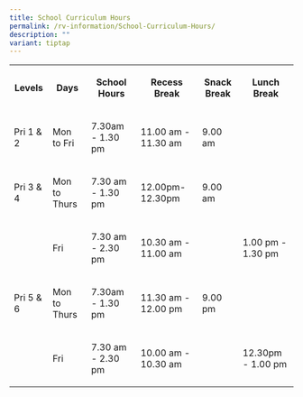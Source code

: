```yaml
---
title: School Curriculum Hours
permalink: /rv-information/School-Curriculum-Hours/
description: ""
variant: tiptap
---
```

<table><tbody><tr><th rowspan="1" colspan="1"><p>Levels</p></th><th rowspan="1" colspan="1"><p>Days</p></th><th rowspan="1" colspan="1"><p>School Hours</p></th><th rowspan="1" colspan="1"><p>Recess Break</p></th><th rowspan="1" colspan="1"><p>Snack Break</p></th><th rowspan="1" colspan="1"><p>Lunch Break</p></th></tr><tr><td rowspan="1" colspan="1"><p>Pri 1 &amp; 2</p></td><td rowspan="1" colspan="1"><p>Mon to Fri</p></td><td rowspan="1" colspan="1"><p>7.30am - 1.30 pm</p></td><td rowspan="1" colspan="1"><p>11.00 am - 11.30 am</p></td><td rowspan="1" colspan="1"><p>9.00 am</p></td><td rowspan="1" colspan="1"><p></p></td></tr><tr><td rowspan="1" colspan="1"><p>Pri 3 &amp; 4</p></td><td rowspan="1" colspan="1"><p>Mon to Thurs</p></td><td rowspan="1" colspan="1"><p>7.30 am - 1.30 pm</p></td><td rowspan="1" colspan="1"><p>12.00pm- 12.30pm</p></td><td rowspan="1" colspan="1"><p>9.00 am</p></td><td rowspan="1" colspan="1"><p></p></td></tr><tr><td rowspan="1" colspan="1"><p></p></td><td rowspan="1" colspan="1"><p>Fri</p></td><td rowspan="1" colspan="1"><p>7.30 am - 2.30 pm</p></td><td rowspan="1" colspan="1"><p>10.30 am - 11.00 am</p></td><td rowspan="1" colspan="1"><p></p></td><td rowspan="1" colspan="1"><p>1.00 pm - 1.30 pm</p></td></tr><tr><td rowspan="1" colspan="1"><p>Pri 5 &amp; 6</p></td><td rowspan="1" colspan="1"><p>Mon to Thurs</p></td><td rowspan="1" colspan="1"><p>7.30am - 1.30 pm</p></td><td rowspan="1" colspan="1"><p>11.30 am - 12.00 pm</p></td><td rowspan="1" colspan="1"><p>9.00 pm</p></td><td rowspan="1" colspan="1"><p></p></td></tr><tr><td rowspan="1" colspan="1"><p></p></td><td rowspan="1" colspan="1"><p>Fri</p></td><td rowspan="1" colspan="1"><p>7.30 am - 2.30 pm</p></td><td rowspan="1" colspan="1"><p>10.00 am - 10.30 am</p></td><td rowspan="1" colspan="1"><p></p></td><td rowspan="1" colspan="1"><p>12.30pm - 1.00 pm</p></td></tr></tbody></table><p></p>